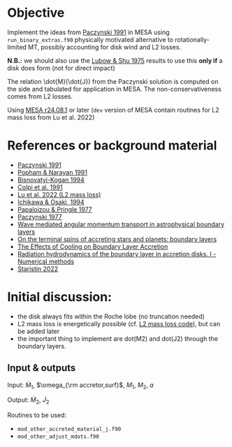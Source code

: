 # Objective

Implement the ideas from [Paczynski 1991](https://ui.adsabs.harvard.edu/abs/1991ApJ...370..597P/abstract) in MESA using
`run_binary_extras.f90` physically motivated alternative to
rotationally-limited MT, possibly accounting for disk wind and L2
losses.

**N.B.:** we should also use the [Lubow & Shu 1975](https://ui.adsabs.harvard.edu/abs/1975ApJ...198..383L/abstract) results to use this
 **only if** a disk does form (not for direct impact)

The relation \dot{M}(\dot{J}) from the Paczynski solution is computed
on the side and tabulated for application in MESA. The
non-conservativeness comes from L2 losses.

Using [MESA r24.08.1](https://docs.mesastar.org/en/24.08.1/) or later (`dev` version of MESA contain routines for
L2 mass loss from Lu et al. 2022)


# References or background material

-   [Paczynski 1991](https://ui.adsabs.harvard.edu/abs/1991ApJ...370..597P/abstract)
-   [Popham & Narayan 1991](https://ui.adsabs.harvard.edu/abs/1991ApJ...370..604P/abstract)
-   [Bisnovatyi-Kogan 1994](https://ui.adsabs.harvard.edu/abs/1994MNRAS.269..557B/abstract)
-   [Colpi et al. 1991](https://ui.adsabs.harvard.edu/abs/1991MNRAS.253...55C/abstract)
-   [Lu et al. 2022 (L2 mass loss)](https://academic.oup.com/mnras/article/519/1/1409/6886566)
-   [Ichikawa & Osaki, 1994](https://ui.adsabs.harvard.edu/abs/1994PASJ...46..621I/abstract)
-   [Papaloizou & Pringle 1977](https://academic.oup.com/mnras/article/181/3/441/988438)
-   [Paczynski 1977](https://ui.adsabs.harvard.edu/abs/1977ApJ...216..822P/abstract)
-   [Wave mediated angular momentum transport in astrophysical boundary layers](https://www.aanda.org/articles/aa/full_html/2015/07/aa26005-15/aa26005-15.html)
-   [On the terminal spins of accreting stars and planets: boundary layers](https://academic.oup.com/mnras/article/508/2/1842/6373455)
-   [The Effects of Cooling on Boundary Layer Accretion](https://arxiv.org/abs/2405.20367v1)
-   [Radiation hydrodynamics of the boundary layer in accretion disks. I - Numerical methods](https://ui.adsabs.harvard.edu/abs/1989A%26A...208...98K/abstract)
-   [Staristin 2022](https://ui.adsabs.harvard.edu/abs/2022RAA....22j5015S/abstract)

# Initial discussion:

-   the disk always fits within the Roche lobe (no truncation needed)
-   L2 mass loss is energetically possible (cf.
    [L2 mass loss code](https://github.com/wenbinlu/L2massloss)), but can be added later
-   the important thing to implement are dot(M2) and dot(J2) through the boundary layers.


## Input & outputs

Input: $\dot{M}_1$, $\omega_{\rm accretor,surf}$, $M_1$, $M_2$, $a$

Output: $\dot{M}_2$, $\dot{J}_2$

Routines to be used:

-   `mod_other_accreted_material_j.f90`
-   `mod_other_adjust_mdots.f90`
